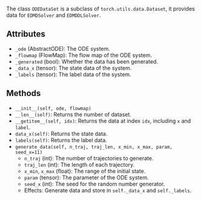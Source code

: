 
The class `ODEDataSet` is a subclass of `torch.utils.data.Dataset`,
it provides data for `EDMDSolver` and `EDMDDLSolver`.

## Attributes

- `_ode` (AbstractODE): The ODE system.
- `_flowmap` (FlowMap): The flow map of the ODE system.
- `_generated` (bool): Whether the data has been generated.
- `_data_x` (tensor): The state data of the system.
- `_labels` (tensor): The label data of the system.

## Methods

- `__init__(self, ode, flowmap)`
- `__len__(self)`: Returns the number of dataset.
- `__getitem__(self, idx)`: Returns the data at index `idx`, including `x` and `label`.
- `data_x(self)`: Returns the state data.
- `labels(self)`: Returns the label data.
- `generate_data(self, n_traj, traj_len, x_min, x_max, param, seed_x=11)`
    - `n_traj` (int): The number of trajectories to generate.
    - `traj_len` (int): The length of each trajectory.
    - `x_min`, `x_max` (float): The range of the initial state.
    - `param` (tensor): The parameter of the ODE system.
    - `seed_x` (int): The seed for the random number generator.
    - Effects: Generate data and store in `self._data_x` and `self._labels`.
